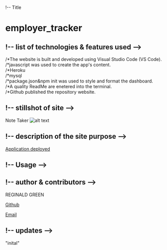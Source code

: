 !-- Title 
# employer_tracker



## !-- list of technologies & features used -->

/*The website is built and developed using Visual Studio Code (VS Code).       
/*javascript was used to create the app's content.       
/*Heroku      
/*mysql        
/*package.json&npm init was used to style and format the dashboard.         
/*A quality ReadMe are enetered into the terminal.        
/*Github published the repository website.        

## !-- stillshot of site -->
Note Taker
![alt text]()

## !-- description of the site purpose -->

[Application deployed ]()




## !-- Usage  -->        


## !-- author & contributors -->

REGINALD GREEN

[Github](https://github.com/Greenreggie10/)

[Email](reggie.green10@yahoo.com)

## !-- updates -->

"inital" 

